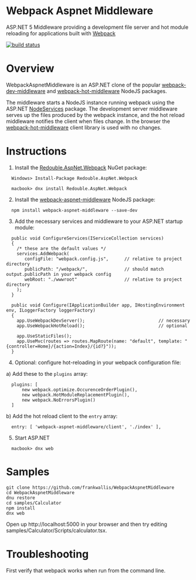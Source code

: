 # Webpack Aspnet Middleware

ASP.NET 5 Middleware providing a development file server and hot module reloading for applications built with [Webpack](https://github.com/webpack/webpack)

[![build status](https://secure.travis-ci.org/frankwallis/WebpackAspnetMiddleware.png?branch=master)](http://travis-ci.org/frankwallis/WebpackAspnetMiddleware)

# Overview

WebpackAspnetMiddleware is an ASP.NET clone of the popular [webpack-dev-middleware](https://github.com/webpack/webpack-dev-middleware.git) and [webpack-hot-middleware](https://github.com/glenjamin/webpack-hot-middleware.git) NodeJS packages. 

The middleware starts a NodeJS instance running webpack using the ASP.NET [NodeServices](https://github.com/aspnet/NodeServices.git) package. The development server middleware serves up the files produced by the webpack instance, and the hot reload middleware notifies the client when files change. In the browser the [webpack-hot-middleware](https://github.com/glenjamin/webpack-hot-middleware.git) client library is used with no changes.

# Instructions
1) Install the [Redouble.AspNet.Webpack](https://www.nuget.org/packages/Redouble.Aspnet.Webpack/) NuGet package:
```
  Windows> Install-Package Redouble.AspNet.Webpack
```
```
  macbook> dnx install Redouble.AspNet.Webpack
```

2) Install the [webpack-aspnet-middleware](https://www.npmjs.com/package/webpack-aspnet-middleware) NodeJS package:
```
  npm install webpack-aspnet-middleware --save-dev
```

3) Add the necessary services and middleware to your ASP.NET startup module:
```
  public void ConfigureServices(IServiceCollection services)
  {    
    /* these are the default values */   
    services.AddWebpack(
       configFile: "webpack.config.js",      // relative to project directory
       publicPath: "/webpack/",              // should match output.publicPath in your webpack config
       webRoot: "./wwwroot"                  // relative to project directory
    );       
  }

  public void Configure(IApplicationBuilder app, IHostingEnvironment env, ILoggerFactory loggerFactory)
  {
    app.UseWebpackDevServer();                            // necessary
    app.UseWebpackHotReload();                            // optional

    app.UseStaticFiles();
    app.UseMvc(routes => routes.MapRoute(name: "default", template: "{controller=Home}/{action=Index}/{id?}"));
  }
```

4) Optional: configure hot-reloading in your webpack configuration file:

a) Add these to the ```plugins``` array:
```
  plugins: [
      new webpack.optimize.OccurenceOrderPlugin(),
      new webpack.HotModuleReplacementPlugin(),
      new webpack.NoErrorsPlugin()
  ]
```
b) Add the hot reload client to the ```entry``` array:
```
  entry: [ 'webpack-aspnet-middleware/client', './index' ],
```
5) Start ASP.NET
```
  macbook> dnx web
```

# Samples

```
git clone https://github.com/frankwallis/WebpackAspnetMiddleware
cd WebpackAspnetMiddleware
dnu restore
cd samples/Calculator
npm install
dnx web
```
Open up http://localhost:5000 in your browser and then try editing samples/Calculator/Scripts/calculator.tsx.

# Troubleshooting

First verify that webpack works when run from the command line.

